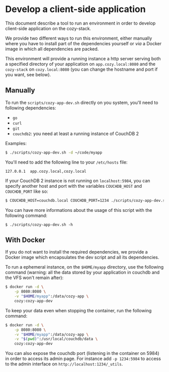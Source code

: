 # Develop a client-side application

This document describe a tool to run an environment in order to develop client-side application on the cozy-stack.

We provide two different ways to run this environment, either manually where you have to install part of the dependencies yourself or *via* a Docker image in which all dependencies are packed.

This environment will provide a running instance a http server serving both a specified directory of your application on `app.cozy.local:8080` and the `cozy-stack` on `cozy.local:8080` (you can change the hostname and port if you want, see below).


## Manually

To run the `scripts/cozy-app-dev.sh` directly on you system, you'll need to following dependencies:

  - `go`
  - `curl`
  - `git`
  - `couchdb2`: you need at least a running instance of CouchDB 2

Examples:

```sh
$ ./scripts/cozy-app-dev.sh -d ~/code/myapp
```

You'll need to add the following line to your `/etc/hosts` file:

```
127.0.0.1  app.cozy.local,cozy.local
```

If your CouchDB 2 instance is not running on `localhost:5984`, you can specify another host and port with the variables `COUCHDB_HOST` and `COUCHDB_PORT` like so:

```sh
$ COUCHDB_HOST=couchdb.local COUCHDB_PORT=1234 ./scripts/cozy-app-dev.sh -d ~/code/myapp
```

You can have more informations about the usage of this script with the following command:

```
$ ./scripts/cozy-app-dev.sh -h
```


## With Docker

If you do not want to install the required dependencies, we provide a Docker image which encapsulates the dev script and all its dependencies.

To run a ephemeral instance, on the `$HOME/myapp` directory, use the following command (warning: all the data stored by your application in couchdb and the VFS won't remain after):

```sh
$ docker run -d \
    -p 8080:8080 \
    -v "$HOME/myapp":/data/cozy-app \
    cozy:cozy-app-dev
```

To keep your data even when stopping the container, run the following command:

```sh
$ docker run -d \
    -p 8080:8080 \
    -v "$HOME/myapp":/data/cozy-app \
    -v "$(pwd)":/usr/local/couchdb/data \
    cozy:cozy-app-dev
```

You can also expose the couchdb port (listening in the container on 5984) in order to access its admin page. For instance add `-p 1234:5984` to access to the admin interface on `http://localhost:1234/_utils`.
